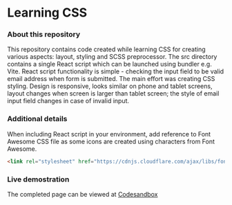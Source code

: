 # Learning CSS
### About this repository
This repository contains code created while learning CSS for creating various aspects: layout, styling and SCSS preprocessor.
The src directory contains a single React script which can be launched using bundler e.g. Vite. React script functionality is simple - checking the input field to be valid email address when form is submitted. The main effort was creating CSS styling. Design is responsive, looks similar on phone and tablet screens, layout changes when screen is larger than tablet screen; the style of email input field changes in case of invalid input.
 

### Additional details
When including React script in your environment, add reference to Font Awesome CSS file as some icons are created using characters from Font Awesome.

```html
<link rel="stylesheet" href="https://cdnjs.cloudflare.com/ajax/libs/font-awesome/4.7.0/css/font-awesome.min.css" crossorigin="anonymous"/>
```

### Live demostration
The completed page can be viewed at [Codesandbox](https://codesandbox.io/p/sandbox/page-with-design-and-submit-form-x62rx3)
